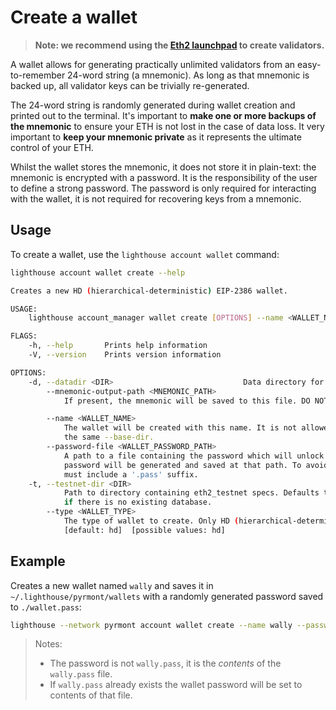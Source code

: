 # Create a wallet

[launchpad]: https://launchpad.ethereum.org/

>
> **Note: we recommend using the [Eth2 launchpad][launchpad] to create validators.**

A wallet allows for generating practically unlimited validators from an
easy-to-remember 24-word string (a mnemonic). As long as that mnemonic is
backed up, all validator keys can be trivially re-generated.

The 24-word string is randomly generated during wallet creation and printed out
to the terminal. It's important to **make one or more backups of the mnemonic**
to ensure your ETH is not lost in the case of data loss. It very important to
**keep your mnemonic private** as it represents the ultimate control of your
ETH.

Whilst the wallet stores the mnemonic, it does not store it in plain-text: the
mnemonic is encrypted with a password. It is the responsibility of the user to
define a strong password. The password is only required for interacting with
the wallet, it is not required for recovering keys from a mnemonic.

## Usage

To create a wallet, use the `lighthouse account wallet` command:

```bash
lighthouse account wallet create --help

Creates a new HD (hierarchical-deterministic) EIP-2386 wallet.

USAGE:
    lighthouse account_manager wallet create [OPTIONS] --name <WALLET_NAME> --password-file <WALLET_PASSWORD_PATH>

FLAGS:
    -h, --help       Prints help information
    -V, --version    Prints version information

OPTIONS:
    -d, --datadir <DIR>                             Data directory for lighthouse keys and databases.
        --mnemonic-output-path <MNEMONIC_PATH>
            If present, the mnemonic will be saved to this file. DO NOT SHARE THE MNEMONIC.

        --name <WALLET_NAME>
            The wallet will be created with this name. It is not allowed to create two wallets with the same name for
            the same --base-dir.
        --password-file <WALLET_PASSWORD_PATH>
            A path to a file containing the password which will unlock the wallet. If the file does not exist, a random
            password will be generated and saved at that path. To avoid confusion, if the file does not already exist it
            must include a '.pass' suffix.
    -t, --testnet-dir <DIR>
            Path to directory containing eth2_testnet specs. Defaults to a hard-coded Lighthouse testnet. Only effective
            if there is no existing database.
        --type <WALLET_TYPE>
            The type of wallet to create. Only HD (hierarchical-deterministic) wallets are supported presently..
            [default: hd]  [possible values: hd]
```


## Example

Creates a new wallet named `wally` and saves it in `~/.lighthouse/pyrmont/wallets` with a randomly generated password saved
to `./wallet.pass`:

```bash
lighthouse --network pyrmont account wallet create --name wally --password-file wally.pass
```

> Notes:
>
> - The password is not `wally.pass`, it is the _contents_ of the
>   `wally.pass` file.
> - If `wally.pass` already exists the wallet password will be set to contents
>   of that file.
